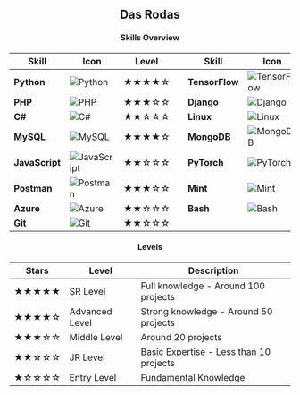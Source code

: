 <h2 align="center">Das Rodas</h2>

<div align="center">

#### **Skills Overview**
| Skill         | Icon                                             | Level  |   | Skill         | Icon                                             | Level  |
|---------------|--------------------------------------------------|--------|---|---------------|--------------------------------------------------|--------|
| **Python**        | ![Python](https://skillicons.dev/icons?i=py)               | ★★★★☆  |   | **TensorFlow**    | ![TensorFlow](https://skillicons.dev/icons?i=tensorflow) | ★☆☆☆☆  |
| **PHP**          | ![PHP](https://skillicons.dev/icons?i=php)                 | ★★★☆☆  |   | **Django**        | ![Django](https://skillicons.dev/icons?i=django)         | ★☆☆☆☆  |
| **C#**          | ![C#](https://skillicons.dev/icons?i=cs)                   | ★★☆☆☆  |   | **Linux**         | ![Linux](https://skillicons.dev/icons?i=linux)           | ★☆☆☆☆  |
| **MySQL**       | ![MySQL](https://skillicons.dev/icons?i=mysql)             | ★★★★☆  |   | **MongoDB**       | ![MongoDB](https://skillicons.dev/icons?i=mongodb)       | ★☆☆☆☆  |
| **JavaScript**  | ![JavaScript](https://skillicons.dev/icons?i=js)           | ★★☆☆☆  |   | **PyTorch**       | ![PyTorch](https://skillicons.dev/icons?i=pytorch)       | ★☆☆☆☆  |
| **Postman**     | ![Postman](https://skillicons.dev/icons?i=postman)         | ★★★☆☆  |   | **Mint**          | ![Mint](https://skillicons.dev/icons?i=mint)             | ★☆☆☆☆  |
| **Azure**       | ![Azure](https://skillicons.dev/icons?i=azure)             | ★★☆☆☆  |   | **Bash**          | ![Bash](https://skillicons.dev/icons?i=bash)             | ★★☆☆☆  |
| **Git**         | ![Git](https://skillicons.dev/icons?i=git)                 | ★★☆☆☆  |   |                 |                                                      |        |

#### **Levels**
| Stars     | Level         | Description                                    |
|-----------|---------------|------------------------------------------------|
| ★★★★★     | SR Level      | Full knowledge - Around 100 projects           |
| ★★★★☆     | Advanced Level| Strong knowledge - Around 50 projects          |
| ★★★☆☆     | Middle Level  | Around 20 projects                             |
| ★★☆☆☆     | JR Level      | Basic Expertise - Less than 10 projects       |
| ★☆☆☆☆     | Entry Level   | Fundamental Knowledge                          |

</div>
